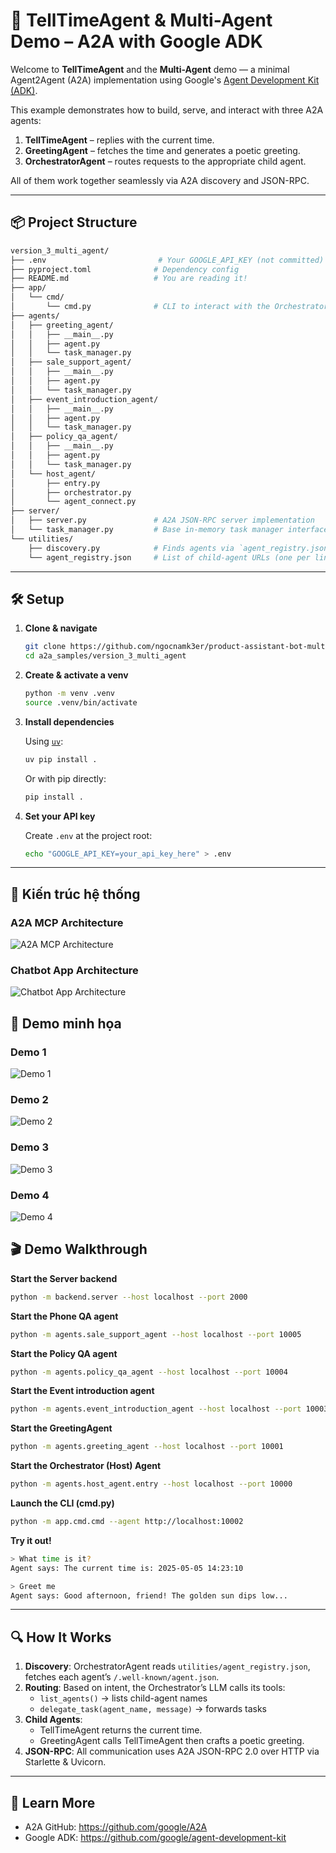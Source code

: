 # 🤖 TellTimeAgent & Multi-Agent Demo – A2A with Google ADK

Welcome to **TellTimeAgent** and the **Multi-Agent** demo — a minimal Agent2Agent (A2A) implementation using Google's [Agent Development Kit (ADK)](https://github.com/google/agent-development-kit).

This example demonstrates how to build, serve, and interact with three A2A agents:
1. **TellTimeAgent** – replies with the current time.
2. **GreetingAgent** – fetches the time and generates a poetic greeting.
3. **OrchestratorAgent** – routes requests to the appropriate child agent.

All of them work together seamlessly via A2A discovery and JSON-RPC.

---

## 📦 Project Structure

```bash
version_3_multi_agent/
├── .env                         # Your GOOGLE_API_KEY (not committed)
├── pyproject.toml              # Dependency config
├── README.md                   # You are reading it!
├── app/
│   └── cmd/
│       └── cmd.py              # CLI to interact with the OrchestratorAgent
├── agents/
│   ├── greeting_agent/
│   │   ├── __main__.py         
│   │   ├── agent.py            
│   │   └── task_manager.py     
│   ├── sale_support_agent/
│   │   ├── __main__.py         
│   │   ├── agent.py            
│   │   └── task_manager.py     
│   ├── event_introduction_agent/
│   │   ├── __main__.py         
│   │   ├── agent.py            
│   │   └── task_manager.py     
│   ├── policy_qa_agent/
│   │   ├── __main__.py         
│   │   ├── agent.py            
│   │   └── task_manager.py     
│   └── host_agent/
│       ├── entry.py            
│       ├── orchestrator.py     
│       └── agent_connect.py    
├── server/
│   ├── server.py               # A2A JSON-RPC server implementation
│   └── task_manager.py         # Base in-memory task manager interface
└── utilities/
    ├── discovery.py            # Finds agents via `agent_registry.json`
    └── agent_registry.json     # List of child-agent URLs (one per line)
```

---

## 🛠️ Setup

1. **Clone & navigate**

    ```bash
    git clone https://github.com/ngocnamk3er/product-assistant-bot-multi-agent
    cd a2a_samples/version_3_multi_agent
    ```

2. **Create & activate a venv**

    ```bash
    python -m venv .venv
    source .venv/bin/activate
    ```

3. **Install dependencies**

    Using [`uv`](https://github.com/astral-sh/uv):

    ```bash
    uv pip install .
    ```

    Or with pip directly:

    ```bash
    pip install .
    ```

4. **Set your API key**

    Create `.env` at the project root:
    ```bash
    echo "GOOGLE_API_KEY=your_api_key_here" > .env
    ```

---

## 🧱 Kiến trúc hệ thống

### A2A MCP Architecture
![A2A MCP Architecture](https://github.com/ngocnamk3er/product-assistant-bot-multi-agent/blob/main/images/a2a_mcp_architecture.png)

### Chatbot App Architecture
![Chatbot App Architecture](https://github.com/ngocnamk3er/product-assistant-bot-multi-agent/blob/main/images/chatbot_app_architecture.png)

## 📸 Demo minh họa

### Demo 1
![Demo 1](https://github.com/ngocnamk3er/product-assistant-bot-multi-agent/blob/main/images/demo1.png)

### Demo 2
![Demo 2](https://github.com/ngocnamk3er/product-assistant-bot-multi-agent/blob/main/images/demo2.png)

### Demo 3
![Demo 3](https://github.com/ngocnamk3er/product-assistant-bot-multi-agent/blob/main/images/demo3.png)

### Demo 4
![Demo 4](https://github.com/ngocnamk3er/product-assistant-bot-multi-agent/blob/main/images/demo4.png)

## 🎬 Demo Walkthrough

**Start the Server backend**
```bash
python -m backend.server --host localhost --port 2000
```

**Start the Phone QA agent**
```bash
python -m agents.sale_support_agent --host localhost --port 10005
```



**Start the Policy QA agent**
```bash
python -m agents.policy_qa_agent --host localhost --port 10004
```


**Start the Event introduction agent**
```bash
python -m agents.event_introduction_agent --host localhost --port 10003
```


**Start the GreetingAgent**
```bash
python -m agents.greeting_agent --host localhost --port 10001
```

**Start the Orchestrator (Host) Agent**
```bash
python -m agents.host_agent.entry --host localhost --port 10000
```

**Launch the CLI (cmd.py)**
```bash
python -m app.cmd.cmd --agent http://localhost:10002
```

**Try it out!**
```bash
> What time is it?
Agent says: The current time is: 2025-05-05 14:23:10

> Greet me
Agent says: Good afternoon, friend! The golden sun dips low...
```

---

## 🔍 How It Works

1. **Discovery**: OrchestratorAgent reads `utilities/agent_registry.json`, fetches each agent’s `/​.well-known/agent.json`.
2. **Routing**: Based on intent, the Orchestrator’s LLM calls its tools:
   - `list_agents()` → lists child-agent names
   - `delegate_task(agent_name, message)` → forwards tasks
3. **Child Agents**:
   - TellTimeAgent returns the current time.
   - GreetingAgent calls TellTimeAgent then crafts a poetic greeting.
4. **JSON-RPC**: All communication uses A2A JSON-RPC 2.0 over HTTP via Starlette & Uvicorn.

---

## 📖 Learn More

- A2A GitHub: https://github.com/google/A2A  
- Google ADK: https://github.com/google/agent-development-kit